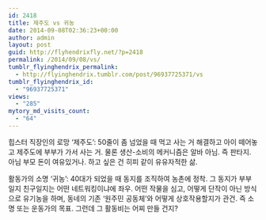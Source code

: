 ```yaml
---
id: 2418
title: 제주도 vs 귀농
date: 2014-09-08T02:36:23+00:00
author: admin
layout: post
guid: http://flyhendrixfly.net/?p=2418
permalink: /2014/09/08/vs/
tumblr_flyinghendrix_permalink:
  - http://flyinghendrix.tumblr.com/post/96937725371/vs
tumblr_flyinghendrix_id:
  - "96937725371"
views:
  - "285"
mytory_md_visits_count:
  - "64"
---
```

힙스터 직장인의 로망 ‘제주도’: 50줄이 좀 넘었을 때 먹고 사는 거 해결하고 아이 떼어놓고 제주도에 부부가 가서 사는 거. 물론 생산-소비의 메커니즘은 알바 아님. 즉 판타지. 아님 부모 돈이 여유있거나. 하고 싶은 건 히피 같이 유유자적한 삶.

활동가의 소명 ‘귀농’: 40대가 되었을 때 동지를 조직하여 농촌에 정착. 그 동지가 부부일지 친구일지는 어떤 네트워킹이냐에 좌우. 어떤 작물을 심고, 어떻게 단작이 아닌 방식으로 유기농을 하며, 동네의 기존 ‘원주민 공동체’와 어떻게 상호작용할지가 관건. 즉 소명 또는 운동가의 목표. 그런데 그 활동비는 어찌 만들 건지?